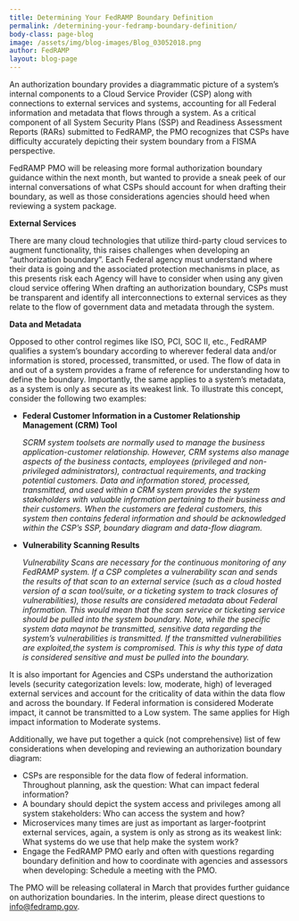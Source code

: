 ```yaml
---
title: Determining Your FedRAMP Boundary Definition
permalink: /determining-your-fedramp-boundary-definition/
body-class: page-blog
image: /assets/img/blog-images/Blog_03052018.png
author: FedRAMP
layout: blog-page
---
```

An authorization boundary provides a diagrammatic picture of a system’s internal components to a Cloud Service Provider (CSP) along with connections to external services and systems, accounting for all Federal information and metadata that flows through a system. As a critical component of all System Security Plans (SSP) and Readiness Assessment Reports (RARs) submitted to FedRAMP, the PMO recognizes that CSPs have difficulty accurately depicting their system boundary from a FISMA perspective. 

FedRAMP PMO will be releasing more formal authorization boundary guidance within the next month, but wanted to provide a sneak peek of our internal conversations of what CSPs should account for when drafting their boundary, as well as those considerations agencies should heed when reviewing a system package.  

**External Services**

There are many cloud technologies that  utilize third-party cloud services to augment functionality, this raises challenges when developing an “authorization boundary”. Each Federal agency must understand where their data is going and the associated protection mechanisms in place, as this presents risk each Agency will have to consider when using any given cloud service offering  When drafting an authorization boundary, CSPs must be transparent and identify all interconnections to external services as they relate to the flow of government data and metadata through the system.

**Data and Metadata**

Opposed to other control regimes like ISO, PCI, SOC II, etc., FedRAMP qualifies a system’s boundary according to wherever federal data and/or information is stored, processed, transmitted, or used. The flow of data in and out of a system provides a frame of reference for understanding how to define the boundary. Importantly, the same applies to a system’s metadata, as a system is only as secure as its weakest link. To illustrate this concept, consider the following two examples:

 * **Federal Customer Information in a Customer Relationship Management (CRM) Tool** 
 
   *SCRM system toolsets are normally used to manage the business application-customer relationship. However, CRM systems also manage aspects of the business contacts, employees (privileged and non-privileged administrators), contractual requirements, and tracking potential customers. Data and information stored, processed, transmitted, and used within a CRM system provides the system stakeholders with valuable information pertaining to their business and their customers. When the customers are federal customers, this system then contains federal information and should be acknowledged within the CSP’s SSP, boundary diagram and data-flow diagram.*

* **Vulnerability Scanning Results**

   *Vulnerability Scans are necessary for the continuous monitoring of any FedRAMP system. If a CSP completes a vulnerability scan and sends the results of that scan to an external service (such as a cloud hosted version of a scan tool/suite, or a ticketing system to track closures of vulnerabilities), those results are considered metadata about Federal information. This would mean that the scan service or ticketing service should be pulled into the system boundary. Note, while the specific system data maynot be transmitted, sensitive data regarding the system’s vulnerabilities is transmitted. If the transmitted vulnerabilities are exploited,the system is compromised. This is why this type of data is considered sensitive and must be pulled into the boundary.*

It is also important for Agencies and CSPs understand the authorization levels (security categorization levels: low, moderate, high) of leveraged external services and account for the criticality of data within the data flow and across the boundary. If Federal information is considered Moderate impact, it cannot be transmitted to a Low system. The same applies for High impact information to Moderate systems. 

Additionally, we have put together a quick (not comprehensive) list of few considerations when developing and reviewing an authorization boundary diagram: 

 * CSPs are responsible for the data flow of federal information. Throughout planning, ask the question: What can impact federal information?
 * A boundary should depict the system access and privileges among all system stakeholders: Who can access the system and how?
 * Microservices many times are just as important as larger-footprint external services, again, a system is only as strong as its weakest link: What systems do we use that help make the system work?
 * Engage the FedRAMP PMO early and often with questions regarding boundary definition and how to coordinate with agencies and assessors when developing: Schedule a meeting with the PMO.

The PMO will be releasing collateral in March that provides further guidance on authorization boundaries. In the interim, please direct questions to info@fedramp.gov. 
